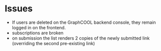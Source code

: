 # Issues



- If users are deleted on the GraphCOOL backend console, they remain logged in on the frontend.
- subscriptions are broken
- on submission the list renders 2 copies of the newly submitted link (overriding the second pre-existing link)